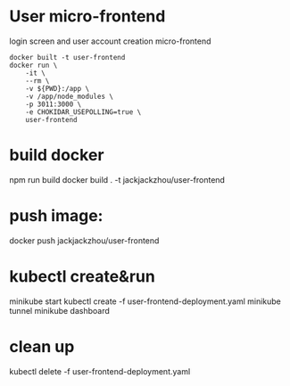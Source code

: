 # User micro-frontend
login screen and user account creation micro-frontend

```
docker built -t user-frontend
docker run \
    -it \
    --rm \
    -v ${PWD}:/app \
    -v /app/node_modules \
    -p 3011:3000 \
    -e CHOKIDAR_USEPOLLING=true \
    user-frontend

```

# build docker
npm run build
docker build . -t jackjackzhou/user-frontend

# push image:
docker push jackjackzhou/user-frontend

# kubectl create&run
minikube start
kubectl create -f user-frontend-deployment.yaml
minikube tunnel
minikube dashboard

# clean up
kubectl delete -f user-frontend-deployment.yaml